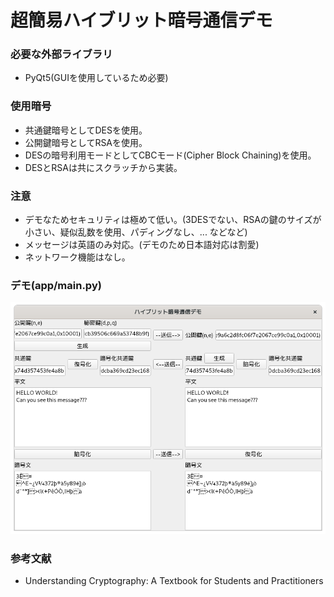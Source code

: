 # 超簡易ハイブリット暗号通信デモ

### 必要な外部ライブラリ
* PyQt5(GUIを使用しているため必要)

### 使用暗号
* 共通鍵暗号としてDESを使用。
* 公開鍵暗号としてRSAを使用。
* DESの暗号利用モードとしてCBCモード(Cipher Block Chaining)を使用。
* DESとRSAは共にスクラッチから実装。

### 注意
* デモなためセキュリティは極めて低い。(3DESでない、RSAの鍵のサイズが小さい、疑似乱数を使用、パディングなし、... などなど)
* メッセージは英語のみ対応。(デモのため日本語対応は割愛)
* ネットワーク機能はなし。

### デモ(app/main.py)
![sample1.png](images/sample1.png)

### 参考文献
* Understanding Cryptography: A Textbook for Students and Practitioners